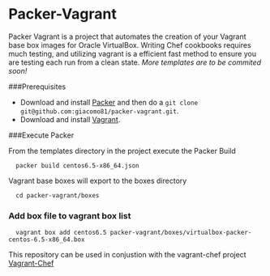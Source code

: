 # Packer-Vagrant

Packer Vagrant is a project that automates the creation of your Vagrant base box images for Oracle VirtualBox. Writing Chef cookbooks requires much testing, and utilizing vagrant is a efficient fast method to ensure you are testing each run from a clean state.
*More templates are to be commited soon!*

###Prerequisites

* Download and install [Packer](http://packer.io) and then do a `git clone git@github.com:giacomo81/packer-vagrant.git`.
* Download and install [Vagrant](http://www.vagrantup.com).

###Execute Packer

From the templates directory in the project execute the Packer Build    

      packer build centos6.5-x86_64.json

Vagrant base boxes will export to the boxes directory

      cd packer-vagrant/boxes

### Add box file to vagrant box list

      vagrant box add centos6.5 packer-vagrant/boxes/virtualbox-packer-centos-6.5-x86_64.box

This repository can be used in conjustion with the vagrant-chef project [Vagrant-Chef](https://github.com/giacomo81/vagrant-chef)


